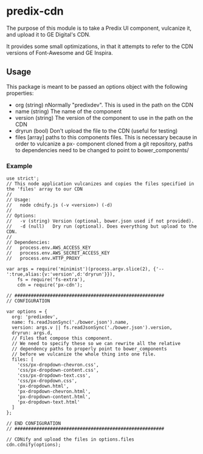 # predix-cdn

The purpose of this module is to take a Predix UI component, vulcanize it, and upload it to GE Digital's CDN.

It provides some small optimizations, in that it attempts to refer to the CDN versions of Font-Awesome and GE Inspira.

## Usage

This package is meant to be passed an options object with the following properties:

* org (string) nNormally "predixdev". This is used in the path on the CDN
* name (string) The name of the component
* version (string) The version of the component to use in the path on the CDN
* dryrun (bool) Don't upload the file to the CDN (useful for testing)
* files [array] paths to this components files. This is necessary because in order to vulcanize a px- component cloned from a git repository, paths to dependencies need to be changed to point to bower_components/

### Example

```
use strict';
// This node application vulcanizes and copies the files specified in the 'files' array to our CDN
//
// Usage:
//   node cdnify.js (-v <version>) (-d)
//
// Options:
//   -v (string) Version (optional, bower.json used if not provided).
//   -d (null)   Dry run (optional). Does everything but upload to the CDN.
//
// Dependencies:
//   process.env.AWS_ACCESS_KEY
//   process.env.AWS_SECRET_ACCESS_KEY
//   process.env.HTTP_PROXY

var args = require('minimist')(process.argv.slice(2), {'--':true,alias:{v:'version',d:'dryrun'}}),
    fs = require('fs-extra'),
    cdn = require('px-cdn');

// #######################################################
// CONFIGURATION

var options = {
  org: 'predixdev',
  name: fs.readJsonSync('./bower.json').name,
  version: args.v || fs.readJsonSync('./bower.json').version,
  dryrun: args.d,
  // Files that compose this component.
  // We need to specify these so we can rewrite all the relative
  // dependency paths to properly point to bower_components
  // before we vulcanize the whole thing into one file.
  files: [
    'css/px-dropdown-chevron.css',
    'css/px-dropdown-content.css',
    'css/px-dropdown-text.css',
    'css/px-dropdown.css',
    'px-dropdown.html',
    'px-dropdown-chevron.html',
    'px-dropdown-content.html',
    'px-dropdown-text.html'
  ]
};

// END CONFIGURATION
// #######################################################

// CDNify and upload the files in options.files
cdn.cdnify(options);
```
